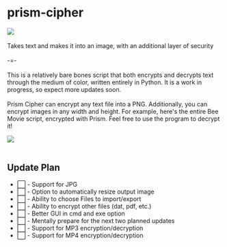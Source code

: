 # prism-cipher

<img src=https://github.com/user-attachments/assets/944a7987-c0fd-4a49-8255-175df9dbb1e0>

<br>
<br>
Takes text and makes it into an image, with an additional layer of security
<br>
<br>
-=-
<br>
<br>
This is a relatively bare bones script that both encrypts and decrypts text through the medium of color, written entirely in Python. It is a work in progress, so expect more updates soon.
<br>
<br>
Prism Cipher can encrypt any text file into a PNG. Additionally, you can encrypt images in any width and height. For example, here's the entire Bee Movie script, encrypted with Prism. Feel free to use the program to decrypt it!
<p> </p>
<img src=https://github.com/user-attachments/assets/f2ca46ff-28ae-4651-8b3c-28ee4ff9d114>
<br>
<br>
<h2>Update Plan</h2>
<ul>
  <li>⬜ - Support for JPG</li>
  <li>⬜ - Option to automatically resize output image</li>
  <li>⬜ - Ability to choose Files to import/export</li>
  <li>⬜ - Ability to encrypt other files (dat, pdf, etc.)</li>
  <li>⬜ - Better GUI in cmd and exe option</li>
  <li>⬜ - Mentally prepare for the next two planned updates</li>
  <li>⬜ - Support for MP3 encryption/decryption</li>
  <li>⬜ - Support for MP4 encryption/decryption</li>
</ul>

